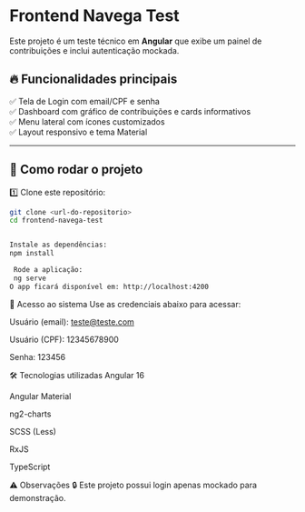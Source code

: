 # Frontend Navega Test

Este projeto é um teste técnico em **Angular** que exibe um painel de contribuições e inclui autenticação mockada.

## 🔥 Funcionalidades principais

✅ Tela de Login com email/CPF e senha  
✅ Dashboard com gráfico de contribuições e cards informativos  
✅ Menu lateral com ícones customizados  
✅ Layout responsivo e tema Material

---

## 🚀 Como rodar o projeto

1️⃣ Clone este repositório:

```bash
git clone <url-do-repositorio>
cd frontend-navega-test


Instale as dependências:
npm install

 Rode a aplicação:
 ng serve
O app ficará disponível em: http://localhost:4200
```

👤 Acesso ao sistema
Use as credenciais abaixo para acessar:

Usuário (email): teste@teste.com

Usuário (CPF): 12345678900

Senha: 123456

🛠️ Tecnologias utilizadas
Angular 16

Angular Material

ng2-charts

SCSS (Less)

RxJS

TypeScript

⚠️ Observações
🔒 Este projeto possui login apenas mockado para demonstração.
